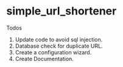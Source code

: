 # simple_url_shortener

Todos

1. Update code to avoid sql injection.
2. Database check for duplicate URL.
3. Create a configuration wizard.
4. Create Documentation.

